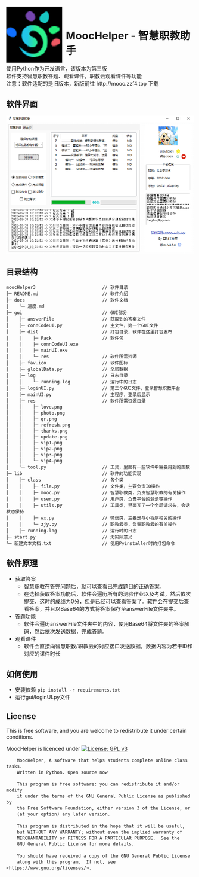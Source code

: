 <p align="center">
<img width="150" height="150" align="left" style="float: left; margin: 0 10px 0 0;" src="./image/logo_fix.png" alt="MoocHelper"/>
</br>
<h1>MoocHelper - 智慧职教助手</h1> 
使用Python作为开发语言，该版本为第三版
</br>
软件支持智慧职教答题、观看课件，职教云观看课件等功能
</br>
注意：软件适配的是旧版本，新版前往 http://mooc.zzf4.top 下载
</p>


软件界面
----
<div style="text-align: center">
<img src="./image/slide1.png" alt="MoocHelper"/>
</div>

目录结构
----

```
moocHelper3                         // 软件目录
├─ README.md                     	// 软件介绍
├─ docs								// 软件文档
│    └─ 进度.md
├─ gui								// GUI部分
│    ├─ answerFile					// 获取到的答案文件
│    ├─ connCodeUI.py				// 主文件，第一个GUI文件
│    ├─ dist						// 打包目录，软件在这里打包发布
│    │    ├─ Pack					// 软件包		
│    │    ├─ connCodeUI.exe
│    │    ├─ mainUI.exe
│    │    └─ res					// 软件所需资源
│    ├─ fav.ico						// 软件图标
│    ├─ globalData.py				// 全局数据
│    ├─ log							// 日志目录
│    │    └─ running.log			// 运行中的日志
│    ├─ loginUI.py					// 第二个GUI文件，登录智慧职教平台
│    ├─ mainUI.py					// 主程序，登录后显示
│    ├─ res							// 软件所需资源目录
│    │    ├─ love.png
│    │    ├─ photo.png
│    │    ├─ qr.png
│    │    ├─ refresh.png
│    │    ├─ thanks.png
│    │    ├─ update.png
│    │    ├─ vip1.png
│    │    ├─ vip2.png
│    │    ├─ vip3.png
│    │    └─ vip4.png
│    └─ tool.py						// 工具，里面有一些软件中需要用到的函数
├─ lib								// 软件的功能实现
│    ├─ class						// 各个类
│    │    ├─ file.py				// 文件类，主要负责IO操作
│    │    ├─ mooc.py				// 智慧职教类，负责智慧职教的有关操作
│    │    ├─ user.py				// 用户类，负责平台的登录等操作
│    │    ├─ utils.py				// 工具类，里面写了一个全局请求头，会话状态保持
│    │    ├─ wx.py					// 微信类，主要是与小程序相关的操作
│    │    └─ zjy.py					// 职教云类，负责职教云的有关操作
│    ├─ running.log					// 运行时的日志
├─ start.py							// 无实际意义
└─ 新建文本文档.txt					// 使用Pyinstaller时的打包命令
```

软件原理
----

- 获取答案
  - 智慧职教在答完问题后，就可以查看已完成题目的正确答案。
  - 在选择获取答案功能后，软件会遍历所有的测验作业以及考试，然后依次提交，这时的成绩为0分，但是已经可以查看答案了。软件会在提交后查看答案，并且以Base64的方式将答案保存至answerFile文件夹中。
- 答题功能
  - 软件会遍历answerFile文件夹中的内容，使用Base64将文件夹的答案解码，然后依次发送数据，完成答题。
- 观看课件
  - 软件会直接向智慧职教/职教云的对应接口发送数据，数据内容为若干ID和对应的课件时长

如何使用
----

- 安装依赖 `pip install -r requirements.txt`
- 运行gui/loginUI.py文件

License
----
This is free software, and you are welcome to redistribute it under certain conditions.

MoocHelper is licenced under [![License: GPL v3](https://img.shields.io/badge/License-GPL%20v3-blue.svg)](https://www.gnu.org/licenses/gpl-3.0)

```
    MoocHelper, A software that helps students complete online class tasks.
    Written in Python. Open source now

    This program is free software: you can redistribute it and/or modify
    it under the terms of the GNU General Public License as published by
    the Free Software Foundation, either version 3 of the License, or
    (at your option) any later version.

    This program is distributed in the hope that it will be useful,
    but WITHOUT ANY WARRANTY; without even the implied warranty of
    MERCHANTABILITY or FITNESS FOR A PARTICULAR PURPOSE.  See the
    GNU General Public License for more details.

    You should have received a copy of the GNU General Public License
    along with this program.  If not, see <https://www.gnu.org/licenses/>.
```
